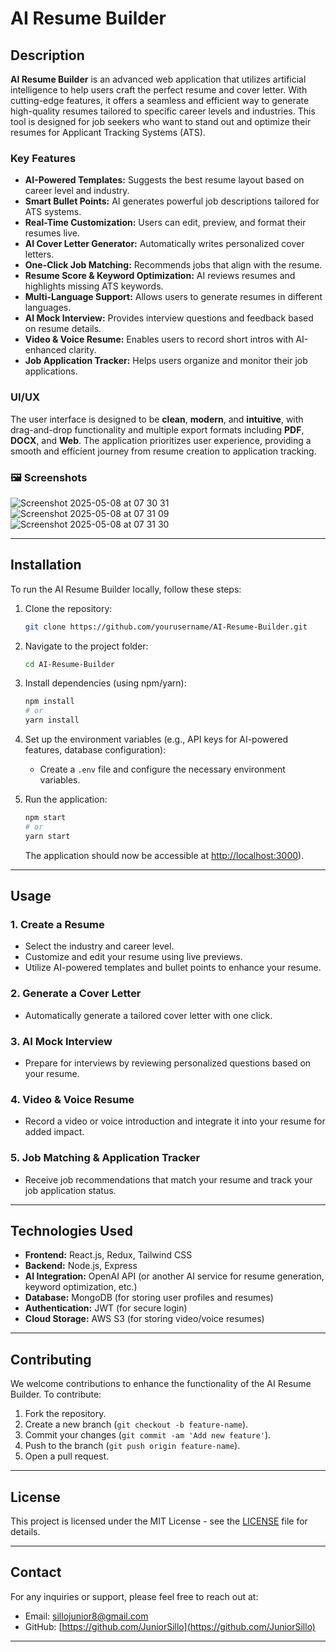 # AI Resume Builder

## Description

**AI Resume Builder** is an advanced web application that utilizes artificial intelligence to help users craft the perfect resume and cover letter. With cutting-edge features, it offers a seamless and efficient way to generate high-quality resumes tailored to specific career levels and industries. This tool is designed for job seekers who want to stand out and optimize their resumes for Applicant Tracking Systems (ATS).

### Key Features

* **AI-Powered Templates:** Suggests the best resume layout based on career level and industry.
* **Smart Bullet Points:** AI generates powerful job descriptions tailored for ATS systems.
* **Real-Time Customization:** Users can edit, preview, and format their resumes live.
* **AI Cover Letter Generator:** Automatically writes personalized cover letters.
* **One-Click Job Matching:** Recommends jobs that align with the resume.
* **Resume Score & Keyword Optimization:** AI reviews resumes and highlights missing ATS keywords.
* **Multi-Language Support:** Allows users to generate resumes in different languages.
* **AI Mock Interview:** Provides interview questions and feedback based on resume details.
* **Video & Voice Resume:** Enables users to record short intros with AI-enhanced clarity.
* **Job Application Tracker:** Helps users organize and monitor their job applications.

### UI/UX

The user interface is designed to be **clean**, **modern**, and **intuitive**, with drag-and-drop functionality and multiple export formats including **PDF**, **DOCX**, and **Web**. The application prioritizes user experience, providing a smooth and efficient journey from resume creation to application tracking.

### 🖼️ Screenshots
![Screenshot 2025-05-08 at 07 30 31](https://github.com/user-attachments/assets/95d5da9b-4dfd-49e1-96be-81f9cd2c32f7)
![Screenshot 2025-05-08 at 07 31 09](https://github.com/user-attachments/assets/48c7b2db-a10c-4a09-8265-8358c51ded2b)
![Screenshot 2025-05-08 at 07 31 30](https://github.com/user-attachments/assets/dcea0f71-6c9d-4d76-be9a-e37e6f096852)


---

## Installation

To run the AI Resume Builder locally, follow these steps:

1. Clone the repository:

   ```bash
   git clone https://github.com/yourusername/AI-Resume-Builder.git
   ```

2. Navigate to the project folder:

   ```bash
   cd AI-Resume-Builder
   ```

3. Install dependencies (using npm/yarn):

   ```bash
   npm install
   # or
   yarn install
   ```

4. Set up the environment variables (e.g., API keys for AI-powered features, database configuration):

   * Create a `.env` file and configure the necessary environment variables.

5. Run the application:

   ```bash
   npm start
   # or
   yarn start
   ```

   The application should now be accessible at [http://localhost:3000](https://ai-resume-builder-idebow0ct-juniorsillos-projects.vercel.app)).

---

## Usage

### 1. **Create a Resume**

* Select the industry and career level.
* Customize and edit your resume using live previews.
* Utilize AI-powered templates and bullet points to enhance your resume.

### 2. **Generate a Cover Letter**

* Automatically generate a tailored cover letter with one click.

### 3. **AI Mock Interview**

* Prepare for interviews by reviewing personalized questions based on your resume.

### 4. **Video & Voice Resume**

* Record a video or voice introduction and integrate it into your resume for added impact.

### 5. **Job Matching & Application Tracker**

* Receive job recommendations that match your resume and track your job application status.

---

## Technologies Used

* **Frontend:** React.js, Redux, Tailwind CSS
* **Backend:** Node.js, Express
* **AI Integration:** OpenAI API (or another AI service for resume generation, keyword optimization, etc.)
* **Database:** MongoDB (for storing user profiles and resumes)
* **Authentication:** JWT (for secure login)
* **Cloud Storage:** AWS S3 (for storing video/voice resumes)

---

## Contributing

We welcome contributions to enhance the functionality of the AI Resume Builder. To contribute:

1. Fork the repository.
2. Create a new branch (`git checkout -b feature-name`).
3. Commit your changes (`git commit -am 'Add new feature'`).
4. Push to the branch (`git push origin feature-name`).
5. Open a pull request.

---

## License

This project is licensed under the MIT License - see the [LICENSE](LICENSE) file for details.

---

## Contact

For any inquiries or support, please feel free to reach out at:

* Email: sillojunior8@gmail.com
* GitHub: [https://github.com/JuniorSillo](https://github.com/JuniorSillo)

---

